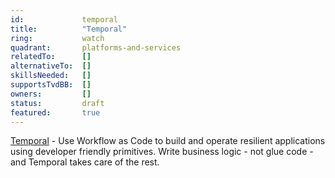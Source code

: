 ```yaml
---
id:             temporal
title:      	"Temporal"
ring:       	watch
quadrant:   	platforms-and-services
relatedTo:		[]
alternativeTo:	[]
skillsNeeded:	[]
supportsTvdBB:	[]
owners:         [] 
status:			draft
featured:       true
---
```


[Temporal](https://www.temporal.io/) - Use Workflow as Code to build and operate resilient applications using developer friendly primitives. Write business logic - not glue code - and Temporal takes care of the rest.